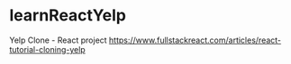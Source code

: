 # learnReactYelp
Yelp Clone - React project https://www.fullstackreact.com/articles/react-tutorial-cloning-yelp
